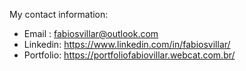 <!--
**FabioVillar/FabioVillar** is a ✨ _special_ ✨ repository because its `README.md` (this file) appears on your GitHub profile.

Here are some ideas to get you started:

- 🔭 I’m currently working on ...
- 🌱 I’m currently learning ...
- 👯 I’m looking to collaborate on ...
- 🤔 I’m looking for help with ...
- 💬 Ask me about ...
- 📫 How to reach me: ...
- 😄 Pronouns: ...
- ⚡ Fun fact: ...
-->
My contact information:
- Email : fabiosvillar@outlook.com
- Linkedin: https://www.linkedin.com/in/fabiosvillar/
- Portfolio: https://portfoliofabiovillar.webcat.com.br/
